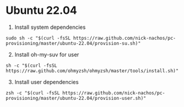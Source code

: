 # Ubuntu 22.04

1. Install system dependencies
```shell
sudo sh -c "$(curl -fsSL https://raw.github.com/nick-nachos/pc-provisioning/master/ubuntu-22.04/provision-su.sh)"
```
2. Install oh-my-suv for user
```shell
sh -c "$(curl -fsSL https://raw.github.com/ohmyzsh/ohmyzsh/master/tools/install.sh)"
```
3.  Install user dependencies
```shell
zsh -c "$(curl -fsSL https://raw.github.com/nick-nachos/pc-provisioning/master/ubuntu-22.04/provision-user.sh)"
```
